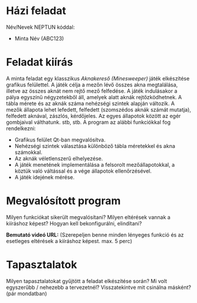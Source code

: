 # Házi feladat

Név/Nevek NEPTUN kóddal:
- Minta Név (ABC123)

# Feladat kiírás
A minta feladat egy klasszikus *Aknakereső (Minesweeper)* játék elkészítése grafikus felülettel. A játék célja a mezőn lévő összes akna megtalálása, illetve az összes aknát nem rejtő mező felfedése. A játék indulásakor a pálya egyszínű négyzetekből áll, amelyek alatt aknák rejtőzködhetnek. A tábla mérete és az aknák száma nehézségi szintek alapján változik. A mezők állapota lehet lefedett, felfedett (szomszédos aknák számát mutatja), felfedett aknával, zászlós, kérdőjeles. Az egyes állapotok között az egér gombjaival válthatunk. stb, stb.
A program az alábbi funkciókkal fog rendelkezni:
* Grafikus felület Qt-ban megvalósítva.
* Nehézségi szintek választása különböző tábla méretekkel és akna számokkal.
* Az aknák véletlenszerű elhelyezése.
* A játék menetének implementálása a felsorolt mezőállapotokkal, a köztük való váltással és a vége állapotok ellenőrzésével.
* A játék idejének mérése.

# Megvalósított program
Milyen funkciókat sikerült megvalósítani? Milyen eltérések vannak a kiíráshoz képest? Hogyan kell bekonfigurálni, elindítani?

**Bemutató videó URL:**
(Szerepeljen benne minden lényeges funkció és az esetleges eltérések a kiíráshoz képest. max. 5 perc)

# Tapasztalatok
Milyen tapasztalatokat gyűjtött a feladat elkészítése során? Mi volt egyszerűbb / nehezebb a tervezetnél? Visszatekintve mit csinálna másként? (pár mondatban)
